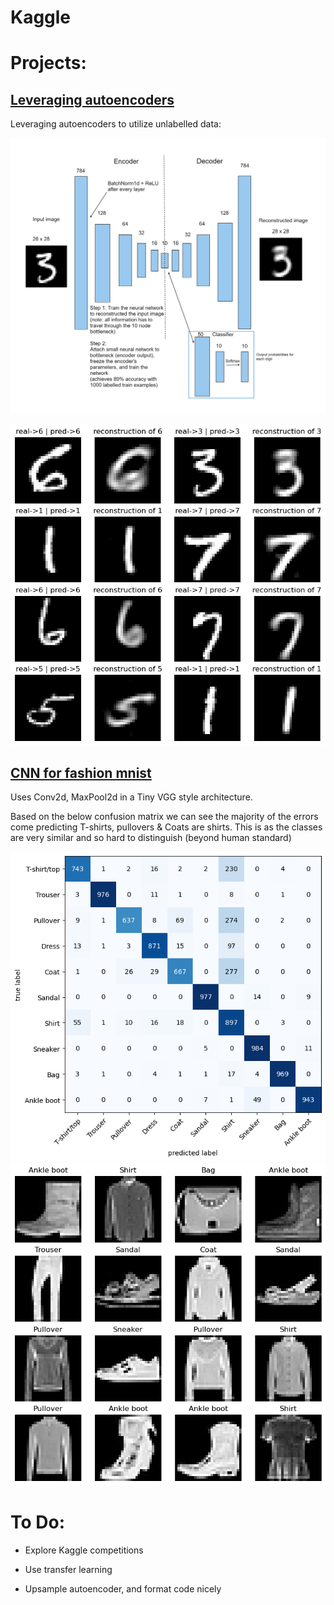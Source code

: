 # Kaggle

# Projects:

## [Leveraging autoencoders](/Leveraging%20autoencoders)

Leveraging autoencoders to utilize unlabelled data:

![modelDiagram](/Leveraging%20autoencoders/Images/modelDiagram.png)

![2](/Leveraging%20autoencoders/Images/predictionsWithReconstructions.png)


## [CNN for fashion mnist](https://github.com/Molten-Ice/Kaggle/blob/main/cnn-for-fashion-mnist.ipynb)

Uses Conv2d, MaxPool2d in a Tiny VGG style architecture.

Based on the below confusion matrix we can see the majority of the errors come predicting T-shirts, pullovers & Coats are shirts.
This is as the classes are very similar and so hard to distinguish (beyond human standard)


![TinyVGGConfusionMatrix](/FashionMNIST%20Tiny%20VGG%20inspired%20architecture/Images/TinyVGGConfusionMatrix.png) ![FashionMNIST](/FashionMNIST%20Tiny%20VGG%20inspired%20architecture/Images/FashionMNIST.png)


# To Do:

- Explore Kaggle competitions

- Use transfer learning

- Upsample autoencoder, and format code nicely

